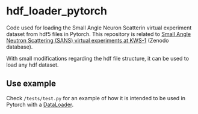 # hdf_loader_pytorch

Code used for loading the Small Angle Neuron Scatterin virtual experiment dataset from hdf5 files in Pytorch. This repository is related to [Small Angle Neutron Scattering (SANS) virtual experiments at KWS-1]() (Zenodo database).

With small modifications regarding the hdf file structure, it can be used to load any hdf dataset. 

## Use example

Check `/tests/test.py` for an example of how it is intended to be used in Pytorch with a [DataLoader](https://pytorch.org/docs/stable/data.html#torch.utils.data.DataLoader).